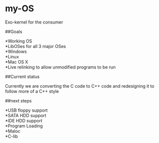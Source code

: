 # my-OS

Exo-kernel for the consumer

##Goals

*Working OS  
*LibOSes for all 3 major OSes  
    *Windows  
    *Linux  
    *Mac OS X  
*Live relinking to allow unmodified programs to be run

##Current status

Currently we are converting the C code to C++ code and redesigning it to follow more of a C++ style

##next steps

*USB floppy support  
*SATA HDD support  
*IDE HDD support   
*Program Loading   
*Maloc  
*C-lib  


